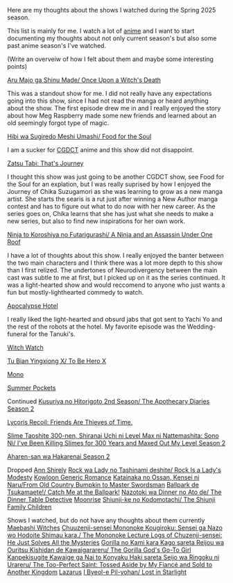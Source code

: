Here are my thoughts about the shows I watched during the Spring 2025 season.

This list is mainly for me. I watch a lot of [anime](https://myanimelist.net/animelist/jusan0?status=2) and I want to start 
documenting my thoughts about not only current season's but also some past 
anime season's I've watched.

(Write an overveiw of how I felt about them and maybe some interesting points)

[Aru Majo ga Shinu Made/ Once Upon a Witch's Death](https://myanimelist.net/anime/59169/Aru_Majo_ga_Shinu_Made)

This was a standout show for me. I did not really have any expectations going 
into this show, since I had not read the manga or heard anything about the 
show. The first episode drew me in and I really enjoyed the story about how
Meg Raspberry made some new friends and learned about an old seemingly 
forgot type of magic.

[Hibi wa Sugiredo Meshi Umashi/ Food for the Soul](https://myanimelist.net/anime/60658/Hibi_wa_Sugiredo_Meshi_Umashi)

I am a sucker for [CGDCT](https://tvtropes.org/pmwiki/pmwiki.php/Main/CuteGirlsDoingCuteThings) anime
and this show did not disappoint.

[Zatsu Tabi: That's Journey](https://myanimelist.net/anime/55514/Zatsu_Tabi__Thats_Journey)

I thought this show was just going to be another CGDCT show, see Food for the Soul for an explation,
but I was really suprised by how I enjoyed the Journey of Chika Suzugamori as
she was learning to grow as a new manga artist. She starts the searis is a rut
just after winning a New Author manga contest and has to figure out what to do now
with her new career. As the series goes on, Chika learns that she has just what
she needs to make a new series, but also to find new inspirations for her own
work.

[Ninja to Koroshiya no Futarigurashi/ A Ninja and an Assassin Under One Roof](https://myanimelist.net/anime/58725/Ninja_to_Koroshiya_no_Futarigurashi)

I have a lot of thoughts about this show. I really enjoyed the banter between
the two main characters and I think there was a lot more depth to this show than
I first relized. The undertones of Neurodivergency between the main cast was 
subtle to me at first, but I picked up on it as the series continued. It was
a light-hearted show and would reccomend to anyone who just wants a fun but 
mostly-lighthearted commedy to watch.

[Apocalypse Hotel](https://myanimelist.net/anime/59675/Apocalypse_Hotel)

I really liked the light-hearted and obsurd jabs that got sent to Yachi Yo and
the rest of the robots at the hotel. My favorite episode was the Wedding-funeral
for the Tanuki's. 




[Witch Watch](https://myanimelist.net/anime/59597/Witch_Watch)


[Tu Bian Yingxiong X/ To Be Hero X](https://myanimelist.net/anime/53447/Tu_Bian_Yingxiong_X)


[Mono](https://myanimelist.net/anime/58492/Mono)


[Summer Pockets](https://myanimelist.net/anime/50694/Summer_Pockets)


Continued 
[Kusuriya no Hitorigoto 2nd Season/ The Apothecary Diaries Season 2](https://myanimelist.net/anime/58514/Kusuriya_no_Hitorigoto_2nd_Season)

[Lycoris Recoil: Friends Are Thieves of Time.](https://myanimelist.net/anime/59369/Lycoris_Recoil__Friends_Are_Thieves_of_Time)

[Slime Taoshite 300-nen, Shiranai Uchi ni Level Max ni Nattemashita: Sono Ni/ I've Been Killing Slimes for 300 Years and Maxed Out My Level Season 2](https://myanimelist.net/anime/50738/Slime_Taoshite_300-nen_Shiranai_Uchi_ni_Level_Max_ni_Nattemashita__Sono_Ni)

[Aharen-san wa Hakarenai Season 2](https://myanimelist.net/anime/59466/Aharen-san_wa_Hakarenai_Season_2)

Dropped
[Ann Shirely](https://myanimelist.net/anime/60334/Anne_Shirley)
[Rock wa Lady no Tashinami deshite/ Rock Is a Lady's Modesty](https://myanimelist.net/anime/59360/Rock_wa_Lady_no_Tashinami_deshite)
[Kowloon Generic Romance](https://myanimelist.net/anime/60083/Kowloon_Generic_Romance)
[Katainaka no Ossan, Kensei ni Naru/From Old Country Bumpkin to Master Swordsman](https://myanimelist.net/anime/59452/Katainaka_no_Ossan_Kensei_ni_Naru)
[Ballpark de Tsukamaete!/ Catch Me at the Ballpark!](https://myanimelist.net/anime/60293/Ballpark_de_Tsukamaete)
[Nazotoki wa Dinner no Ato de/ The Dinner Table Detective](https://myanimelist.net/anime/60377/Nazotoki_wa_Dinner_no_Ato_de)
[Moonrise](https://myanimelist.net/anime/38903/Moonrise)
[Shiunji-ke no Kodomotachi/ The Shiunji Family Children](https://myanimelist.net/anime/58131/Shiunji-ke_no_Kodomotachi)

Shows I watched, but do not have any thoughts about them currently
[Maebashi Witches](https://myanimelist.net/anime/59744/Maebashi_Witches)
[Chuuzenji-sensei Mononoke Kougiroku: Sensei ga Nazo wo Hodoite Shimau kara./ The Mononoke Lecture Logs of Chuzenji-sensei: He Just Solves All the Mysteries](https://myanimelist.net/anime/60009/Chuuzenji-sensei_Mononoke_Kougiroku__Sensei_ga_Nazo_wo_Hodoite_Shimau_kara)
[Gorilla no Kami kara Kago sareta Reijou wa Ouritsu Kishidan de Kawaigarareru/ The Gorilla God's Go-To Girl](https://myanimelist.net/anime/59935/Gorilla_no_Kami_kara_Kago_sareta_Reijou_wa_Ouritsu_Kishidan_de_Kawaigarareru)
[Kanpekisugite Kawaige ga Nai to Konyaku Haki sareta Seijo wa Ringoku ni Urareru/ The Too-Perfect Saint: Tossed Aside by My Fiancé and Sold to Another Kingdom](https://myanimelist.net/anime/60157/Kanpekisugite_Kawaige_ga_Nai_to_Konyaku_Haki_sareta_Seijo_wa_Ringoku_ni_Urareru)
[Lazarus](https://myanimelist.net/anime/56038/Lazarus)
[I Byeol-e Pil-yohan/ Lost in Starlight](https://myanimelist.net/anime/61595/I_Byeol-e_Pil-yohan)
